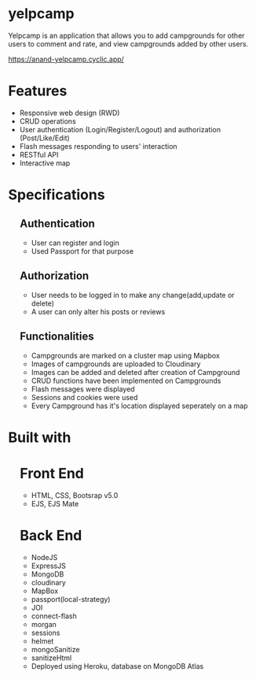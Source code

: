 # yelpcamp 
Yelpcamp is an application that allows you to add campgrounds for other users to comment and rate, and view campgrounds added by other users.

https://anand-yelpcamp.cyclic.app/

<h1>Features</h1>
<ul>
  <li>Responsive web design (RWD)</li>
  <li>CRUD operations</li>
  <li>
    User authentication (Login/Register/Logout) and authorization
    (Post/Like/Edit)
  </li>
  <li>Flash messages responding to users' interaction</li>
  <li>RESTful API</li>
  <li>Interactive map</li>
</ul>

<h1>Specifications</h1>
<ul>
  <h2>Authentication</h2>
  <ul>
    <li>User can register and login</li>
    <li>Used Passport for that purpose</li>
  </ul>
  <h2>Authorization</h2>
  <ul>
    <li>User needs to be logged in to make any change(add,update or delete)</li>
    <li>A user can only alter his posts or reviews</li>
  </ul>
  <h2>Functionalities</h2>
  <ul>
    <li>Campgrounds are marked on a cluster map using Mapbox</li>
    <li>Images of campgrounds are uploaded to Cloudinary</li>
    <li>Images can be added and deleted after creation of Campground</li>
    <li>CRUD functions have been implemented on Campgrounds</li>
    <li>Flash messages were displayed</li>
    <li>Sessions and cookies were used</li>
    <li>Every Campground has it's location displayed seperately on a map</li>
  </ul>
</ul>

<h1>Built with</h1>
<ul>
  <h1>Front End</h1>
  <ul>
    <li>HTML, CSS, Bootsrap v5.0</li>
    <li>EJS, EJS Mate</li>
  </ul>
  <h1>Back End</h1>
  <ul>
    <li>NodeJS</li>
    <li>ExpressJS</li>
    <li>MongoDB</li>
    <li>cloudinary</li>
    <li>MapBox</li>
    <li>passport(local-strategy)</li>
    <li>JOI</li>
    <li>connect-flash</li>
    <li>morgan</li>
    <li>sessions</li>
    <li>helmet</li>
    <li>mongoSanitize</li>
    <li>sanitizeHtml</li>
    <li>Deployed using Heroku, database on MongoDB Atlas</li>
  </ul>
</ul>

